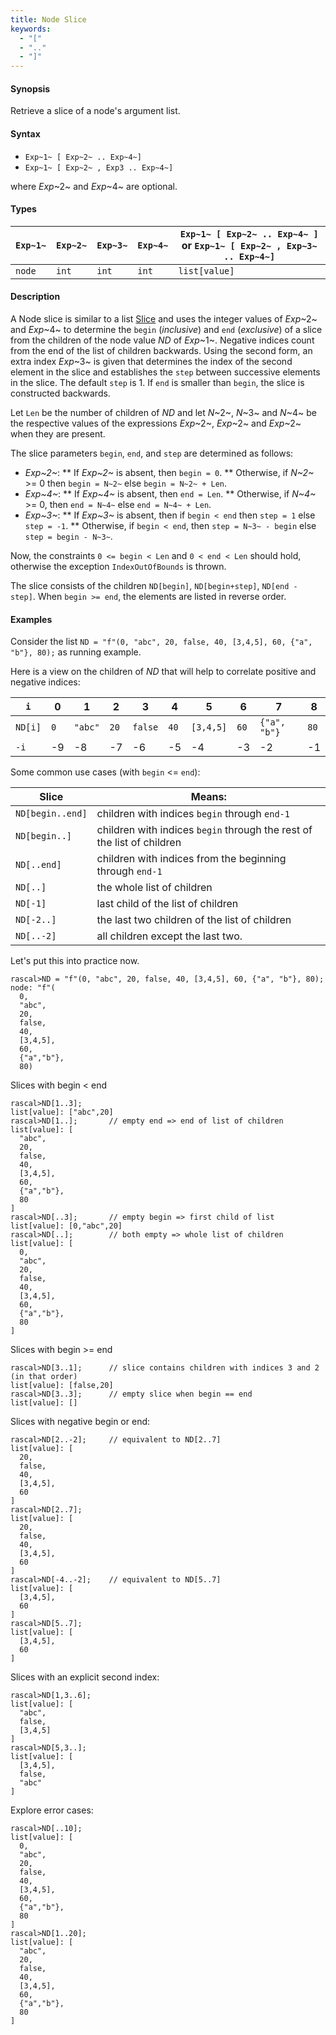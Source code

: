 ```yaml
---
title: Node Slice
keywords:
  - "["
  - ".."
  - "]"
---
```


#### Synopsis

Retrieve a slice of a node's argument list.

#### Syntax

*  `Exp~1~ [ Exp~2~ .. Exp~4~]`
*  `Exp~1~ [ Exp~2~ , Exp3 .. Exp~4~]`


where _Exp_~2~ and _Exp_~4~ are optional.

#### Types


| `Exp~1~`     | `Exp~2~` |  `Exp~3~`  | `Exp~4~` | `Exp~1~ [ Exp~2~ .. Exp~4~ ]`   or  `Exp~1~ [ Exp~2~ , Exp~3~ .. Exp~4~]`  |
| --- | --- | --- | --- | --- |
| `node` | `int`     | `int`       | `int`     |  `list[value]`                                                                 |


#### Description

A Node slice is similar to a list [Slice](../../../../../Rascal/Expressions/Values/List/Slice/) and uses the integer values of _Exp_~2~ and _Exp_~4~ to determine the `begin` (*inclusive*) and `end` (*exclusive*)
of a slice from the children of the node value _ND_ of _Exp_~1~. Negative indices count from the end of the list of children backwards.
Using the second form, an extra index _Exp_~3~ is given that determines the
index of the second element in the slice and establishes the `step` between
successive elements in the slice. The default `step` is 1.
If `end` is smaller than `begin`, the slice is constructed backwards.

Let `Len` be the number of children of _ND_ and let _N_~2~, _N_~3~ and _N_~4~ be the respective values of the expressions
 _Exp_~2~, _Exp_~2~ and _Exp_~2~ when they are present.

The slice parameters `begin`, `end`, and `step` are determined as follows:

*  _Exp~2~_:
**  If _Exp~2~_ is absent, then `begin = 0`.
**  Otherwise, if _N~2~_ >= 0 then `begin = N~2~` else `begin = N~2~ + Len`. 
*  _Exp~4~_:
**  If _Exp~4~_ is absent, then `end = Len`.
**  Otherwise, if _N~4~_ >= 0, then `end = N~4~` else `end = N~4~ + Len`.
*  _Exp~3~_:
**  If _Exp~3~_ is absent, then if `begin < end` then `step = 1` else `step = -1`.
**  Otherwise, if `begin < end`, then `step = N~3~ - begin` else `step = begin - N~3~`.


Now, the constraints `0 <= begin < Len` and `0 < end < Len` should hold,
otherwise the exception `IndexOutOfBounds` is thrown.

The slice consists of the children `ND[begin]`, `ND[begin+step]`, `ND[end - step]`.
When `begin >= end`, the elements are listed in reverse order.

#### Examples

Consider the list `ND = "f"(0, "abc", 20, false, 40, [3,4,5], 60, {"a", "b"}, 80);` as running example.

Here is a view on the children of _ND_ that will help to correlate positive and negative indices:


|`i`        | 0 |     1 |  2 |     3 |  4 |       5 |  6 |          7 |  8  |
| --- | --- | --- | --- | --- | --- | --- | --- | --- | --- |
|`ND[i]`    |`0`|`"abc"`|`20`|`false`|`40`|`[3,4,5]`|`60`|`{"a", "b"}`|`80` |
|`-i`       | -9|     -8|  -7|     -6|  -5|       -4|  -3|          -2|  -1 |

    

Some common use cases (with `begin` <= `end`):


| Slice            | Means:                                                                  |
| --- | --- |
| `ND[begin..end]` | children with indices `begin` through `end-1`                           |
| `ND[begin..]`    | children with indices `begin` through the rest of the list of children  |
| `ND[..end]`      | children with indices from the beginning through `end-1`                |
| `ND[..]`         | the whole list of children                                              |
| `ND[-1]`         | last child of the list of children                                      |
| `ND[-2..]`       | the last two children of the list of children                           |
| `ND[..-2]`       | all children except the last two.                                       |



Let's put this into practice now.


```rascal-shell ,error
rascal>ND = "f"(0, "abc", 20, false, 40, [3,4,5], 60, {"a", "b"}, 80);
node: "f"(
  0,
  "abc",
  20,
  false,
  40,
  [3,4,5],
  60,
  {"a","b"},
  80)
```
Slices with begin < end

```rascal-shell ,continue,error
rascal>ND[1..3];
list[value]: ["abc",20]
rascal>ND[1..];       // empty end => end of list of children
list[value]: [
  "abc",
  20,
  false,
  40,
  [3,4,5],
  60,
  {"a","b"},
  80
]
rascal>ND[..3];       // empty begin => first child of list
list[value]: [0,"abc",20]
rascal>ND[..];        // both empty => whole list of children
list[value]: [
  0,
  "abc",
  20,
  false,
  40,
  [3,4,5],
  60,
  {"a","b"},
  80
]
```
Slices with  begin >= end

```rascal-shell ,continue,error
rascal>ND[3..1];      // slice contains children with indices 3 and 2 (in that order)
list[value]: [false,20]
rascal>ND[3..3];      // empty slice when begin == end
list[value]: []
```
Slices with negative begin or end:

```rascal-shell ,continue,error
rascal>ND[2..-2];     // equivalent to ND[2..7]
list[value]: [
  20,
  false,
  40,
  [3,4,5],
  60
]
rascal>ND[2..7];
list[value]: [
  20,
  false,
  40,
  [3,4,5],
  60
]
rascal>ND[-4..-2];    // equivalent to ND[5..7]
list[value]: [
  [3,4,5],
  60
]
rascal>ND[5..7];
list[value]: [
  [3,4,5],
  60
]
```
Slices with an explicit second index:

```rascal-shell ,continue,error
rascal>ND[1,3..6];
list[value]: [
  "abc",
  false,
  [3,4,5]
]
rascal>ND[5,3..];
list[value]: [
  [3,4,5],
  false,
  "abc"
]
```
Explore error cases:

```rascal-shell ,continue,error
rascal>ND[..10];
list[value]: [
  0,
  "abc",
  20,
  false,
  40,
  [3,4,5],
  60,
  {"a","b"},
  80
]
rascal>ND[1..20];
list[value]: [
  "abc",
  20,
  false,
  40,
  [3,4,5],
  60,
  {"a","b"},
  80
]
```

